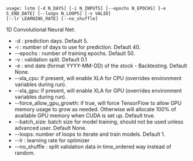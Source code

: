 ```
usage: lstm [-d N_DAYS] [-i N_INPUTS] [--epochs N_EPOCHS] [-e S_END_DATE] [--loops N_LOOPS] [-v VALID]
[--lr LEARNING_RATE] [--no_shuffle]
```
1D Convolutional Neural Net:
  * -d : prediction days. Default 5.
  * -i : number of days to use for prediction. Default 40.
  * --epochs : number of training epochs. Default 50.
  * -v : validation split.  Default 0.1
  * -e : end date (format YYYY-MM-DD) of the stock - Backtesting. Default None.
  * --xla_cpu: if present, will enable XLA for CPU (overrides environment variables during run).
  * --xla_gpu: if present, will enable XLA for GPU (overrides environment variables during run).
  * --force_allow_gpu_growth: if true, will force TensorFlow to allow GPU memory usage to grow as needed. Otherwise will allocate 100% of available GPU memory when CUDA is set up. Default true.
  * --batch_size: batch size for model training, should not be used unless advanced user. Default None.
  * --loops: number of loops to iterate and train models. Default 1.
  * --lr : learning rate for optimizer
  * --no_shuffle : split validation data in time_ordered way instead of random.
